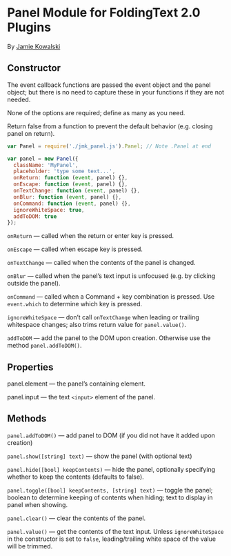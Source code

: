 # Panel Module for FoldingText 2.0 Plugins

By [Jamie Kowalski](github.com/jamiekowalski/foldingtext-extra)

## Constructor

The event callback functions are passed the event object and the panel object;
but there is no need to capture these in your functions if they are not needed.

None of the options are required; define as many as you need.

Return false from a function to prevent the default behavior (e.g. closing panel
on return).

```javascript
var Panel = require('./jmk_panel.js').Panel; // Note .Panel at end

var panel = new Panel({
  className: 'MyPanel',
  placeholder: 'type some text...',
  onReturn: function (event, panel) {},
  onEscape: function (event, panel) {},
  onTextChange: function (event, panel) {},
  onBlur: function (event, panel) {},
  onCommand: function (event, panel) {},
  ignoreWhiteSpace: true,
  addToDOM: true
});
```

`onReturn` — called when the return or enter key is pressed.

`onEscape` — called when escape key is pressed.

`onTextChange` — called when the contents of the panel is changed.

`onBlur` — called when the panel’s text input is unfocused (e.g. by clicking outside the panel).

`onCommand` — called when a Command + key combination is pressed. Use `event.which` to determine which key is pressed.

`ignoreWhiteSpace` — don’t call `onTextChange` when leading or trailing whitespace changes; also trims return value for `panel.value()`.

`addToDOM` — add the panel to the DOM upon creation. Otherwise use the method `panel.addToDOM()`.

## Properties

panel.element — the panel’s containing element.

panel.input — the text `<input>` element of the panel.

## Methods

`panel.addToDOM()` — add panel to DOM (if you did not have it added upon creation)

`panel.show([string] text)` — show the panel (with optional text)

`panel.hide([bool] keepContents)` — hide the panel, optionally specifying whether to keep the contents (defaults to false).

`panel.toggle([bool] keepContents, [string] text)` — toggle the panel; boolean to determine keeping of contents when hiding; text to display in panel when showing.

`panel.clear()` — clear the contents of the panel.

`panel.value()` — get the contents of the text input. Unless `ignoreWhiteSpace` in the constructor is set to `false`, leading/trailing white space of the value will be trimmed.

